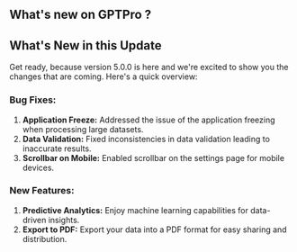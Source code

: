 ## What's new on GPTPro ?
 

## What's New in this Update

Get ready, because version 5.0.0 is here and we're excited to show you the changes that are coming. Here's a quick overview:

### Bug Fixes:
1. **Application Freeze:** Addressed the issue of the application freezing when processing large datasets.
2. **Data Validation:** Fixed inconsistencies in data validation leading to inaccurate results.
3. **Scrollbar on Mobile:** Enabled scrollbar on the settings page for mobile devices.

### New Features:
1. **Predictive Analytics:** Enjoy machine learning capabilities for data-driven insights.
2. **Export to PDF:** Export your data into a PDF format for easy sharing and distribution. 
